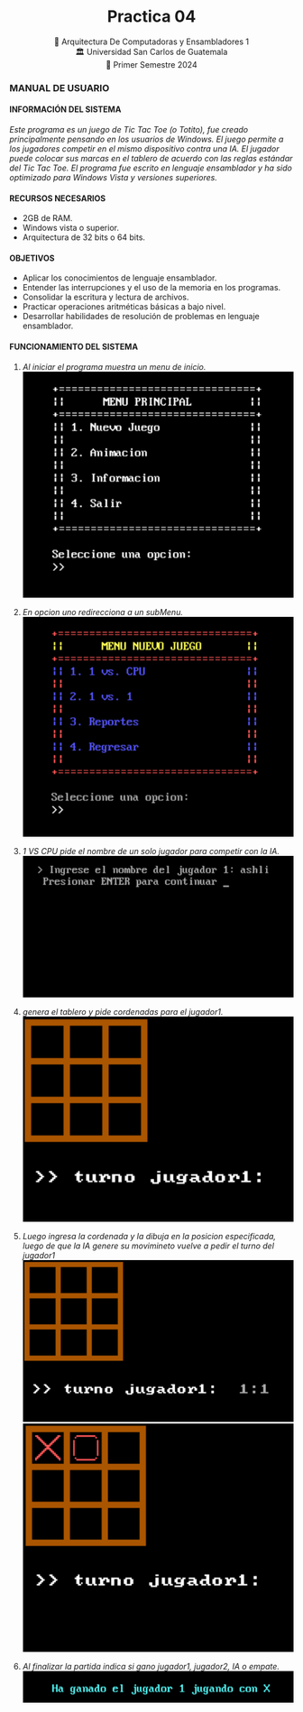 
<h1 align="center">Practica 04</h1>

<div align="center">
📕 Arquitectura De Computadoras y Ensambladores 1
</div>
<div align="center"> 🏛 Universidad San Carlos de Guatemala</div>
<div align="center"> 📆 Primer Semestre 2024</div>

### MANUAL DE USUARIO
#### INFORMACIÓN DEL SISTEMA
*Este programa es un juego de Tic Tac Toe (o Totito), fue creado principalmente pensando en los usuarios de Windows. El juego permite a los jugadores competir en el mismo dispositivo contra una IA. El jugador puede colocar sus marcas en el tablero de acuerdo con las reglas estándar del Tic Tac Toe. El programa fue escrito en lenguaje ensamblador y ha sido optimizado para Windows Vista y versiones superiores.*

#### RECURSOS NECESARIOS
- 2GB de RAM.
- Windows vista o superior.
- Arquitectura de 32 bits o 64 bits.

#### OBJETIVOS
- Aplicar los conocimientos de lenguaje ensamblador.
- Entender las interrupciones y el uso de la memoria en los programas.
- Consolidar la escritura y lectura de archivos.
- Practicar operaciones aritméticas básicas a bajo nivel.
- Desarrollar habilidades de resolución de problemas en lenguaje ensamblador.

#### FUNCIONAMIENTO DEL SISTEMA

1. *Al iniciar el programa muestra un menu de inicio.*
![IMAGEN1](./imagenes/1.png)

2. *En opcion uno redirecciona a un subMenu.*
![IMAGEN1](./imagenes/2.png)

3. *1 VS CPU pide el nombre de un solo jugador para competir con la IA.*
![IMAGEN1](./imagenes/3.png)

4. *genera el tablero y pide cordenadas para el jugador1.*
![IMAGEN1](./imagenes/4.png)

5. *Luego ingresa la cordenada y la dibuja en la posicion especificada, luego de que la IA genere su movimineto vuelve a pedir el turno del jugador1*
![IMAGEN1](./imagenes/5.png)
![IMAGEN1](./imagenes/6.png)


8. *Al finalizar la partida indica si gano jugador1, jugador2, IA o empate.*
![IMAGEN1](./imagenes/8.png)
